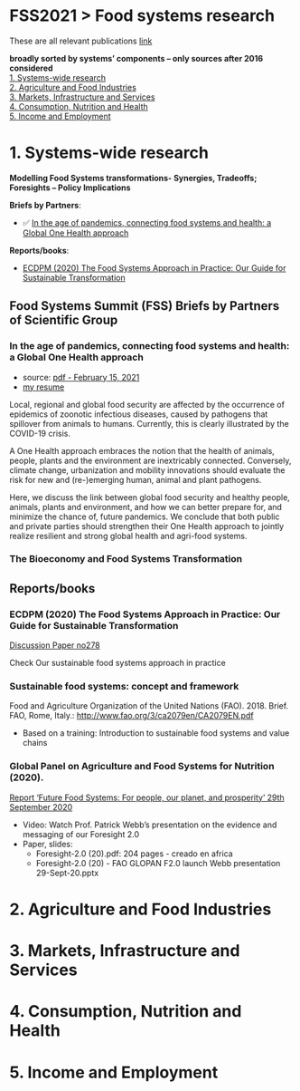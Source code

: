 # FSS2021 > Food systems research
These are all relevant publications [link](https://sc-fss2021.org/materials/publications-and-reports-of-relevance-for-food-systems-summit/)

**broadly sorted by systems’ components – only sources after 2016 considered**  
[1. Systems-wide research](#1-systems-wide-research)  
[2. Agriculture and Food Industries](#2-agriculture-and-food-industries)  
[3. Markets, Infrastructure and Services](#3-markets-infrastructure-and-services)  
[4. Consumption, Nutrition and Health](#4-consumption-nutrition-and-health)  
[5. Income and Employment](#5-income-and-employment)  

# 1. Systems-wide research
**Modelling Food Systems transformations- Synergies, Tradeoffs; Foresights – Policy Implications**

**Briefs by Partners**:
- ✅ [In the age of pandemics, connecting food systems and health: a Global One Health approach](#in-the-age-of-pandemics-connecting-food-systems-and-health-a-global-one-health-approach)

**Reports/books**:
- [ECDPM (2020) The Food Systems Approach in Practice: Our Guide for Sustainable Transformation](#ecdpm-2020the-food-systems-approach-in-practice-our-guide-for-sustainable-transformation)  


## Food Systems Summit (FSS) Briefs by Partners of Scientific Group

### In the age of pandemics, connecting food systems and health: a Global One Health approach
- source: [pdf - February 15, 2021](https://sc-fss2021.org/wp-content/uploads/2021/03/FSS_Brief_Pandemics_Food_Systems_One_health.pdf)
- [my resume](./1-swr/bbposg.md#1)

Local, regional and global food security are affected by the occurrence of epidemics of zoonotic infectious diseases, caused by pathogens that spillover from animals to humans. Currently, this is clearly illustrated by the COVID-19 crisis.

A One Health approach embraces the notion that the health of animals, people, plants and the environment are inextricably connected. Conversely, climate change, urbanization and mobility innovations should evaluate the risk for new and (re-)emerging human, animal and plant pathogens. 

Here, we discuss the link between global food security and healthy people, animals, plants and environment, and how we can better prepare for, and minimize the chance of, future pandemics. We conclude that both public and private parties should strengthen their One Health approach to jointly realize resilient and strong global health and agri-food systems. 


### The Bioeconomy and Food Systems Transformation

## Reports/books
### ECDPM (2020) The Food Systems Approach in Practice: Our Guide for Sustainable Transformation
[Discussion Paper no278](https://ecdpm.org/wp-content/uploads/Food-Systems-Approach-In-Practice-Guide-For-Sustainable-Transformation-ECDPM-Discussion-Paper-278-2020.pdf)

Check Our sustainable food systems approach in practice
 
### Sustainable food systems: concept and framework
Food and Agriculture Organization of the United Nations (FAO). 2018. Brief. FAO, Rome, Italy.: http://www.fao.org/3/ca2079en/CA2079EN.pdf
- Based on a training: Introduction to sustainable food systems and value chains

### Global Panel on Agriculture and Food Systems for Nutrition (2020).
[Report ‘Future Food Systems: For people, our planet, and prosperity’ 29th September 2020](https://www.glopan.org/foresight2/)

- Video: Watch Prof. Patrick Webb’s presentation on the evidence and messaging of our Foresight 2.0
- Paper, slides:
  - Foresight-2.0 (20).pdf: 204 pages - creado en africa
  - Foresight-2.0 (20) - FAO GLOPAN F2.0 launch Webb presentation 29-Sept-20.pptx

# 2. Agriculture and Food Industries

# 3. Markets, Infrastructure and Services

# 4. Consumption, Nutrition and Health

# 5. Income and Employment
